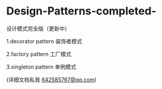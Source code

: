 # Design-Patterns-completed-
设计模式完全版（更新中）

1.decorator pattern 装饰者模式

2.factory pattern  工厂模式

3.singleton pattern  单例模式



(详细文档私我 642585767@qq.com)
